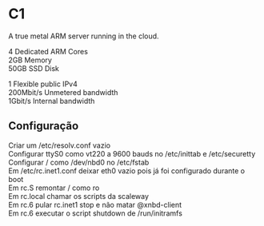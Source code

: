 # C1

A true metal ARM server running in the cloud.

4 Dedicated ARM Cores  
2GB Memory  
50GB SSD Disk
 
1 Flexible public IPv4  
200Mbit/s Unmetered bandwidth  
1Gbit/s Internal bandwidth

## Configuração

Criar um /etc/resolv.conf vazio  
Configurar ttyS0 como vt220 a 9600 bauds no /etc/inittab e /etc/securetty  
Configurar / como /dev/nbd0 no /etc/fstab  
Em /etc/rc.inet1.conf deixar eth0 vazio pois já foi configurado durante o boot  
Em rc.S remontar / como ro  
Em rc.local chamar os scripts da scaleway  
Em rc.6 pular rc.inet1 stop e não matar @xnbd-client  
Em rc.6 executar o script shutdown de /run/initramfs
